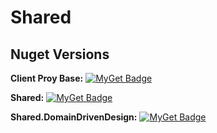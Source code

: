 # Shared

## Nuget Versions

**Client Proy Base:**  [![MyGet Badge](https://buildstats.info/myget/transactionprocessing/ClientProxyBase)](https://buildstats.info/myget/transactionprocessing/ClientProxyBase)

**Shared:** [![MyGet Badge](https://buildstats.info/myget/transactionprocessing/Shared)](https://buildstats.info/myget/transactionprocessing/Shared)

**Shared.DomainDrivenDesign:** [![MyGet Badge](https://buildstats.info/myget/transactionprocessing/Shared.DomainDrivenDesign)](https://buildstats.info/myget/transactionprocessing/Shared.DomainDrivenDesign)
